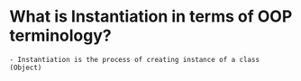 # What is Instantiation in terms of OOP terminology?

    - Instantiation is the process of creating instance of a class (Object)